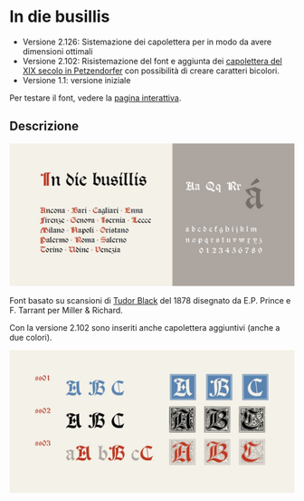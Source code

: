 # In die busillis
* Versione 2.126: Sistemazione dei capolettera per in modo da avere dimensioni ottimali
* Versione 2.102: Risistemazione del font e aggiunta dei [capolettera del XIX secolo in Petzendorfer](https://archive.org/details/schriftenatlasei00petz/page/n159/mode/2up) con possibilità di creare caratteri bicolori.
* Versione 1.1: versione iniziale

Per testare il font, vedere la [pagina interattiva](https://m-casanova.github.io/In-die-busillis/).

## Descrizione
![image](images/In_die_busillis_1.jpg)

Font basato su scansioni di [Tudor Black](https://fontsinuse.com/typefaces/40819/tudor-black]) del 1878 disegnato da E.P. Prince e F. Tarrant per Miller &amp; Richard.

Con la versione 2.102 sono inseriti anche capolettera aggiuntivi (anche a due colori).

![image](images/In_die_busillis_2.jpg)
